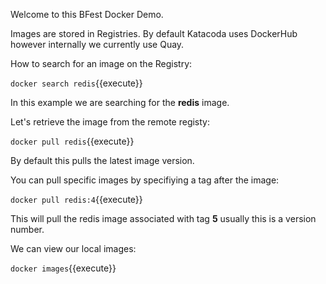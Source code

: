 Welcome to this BFest Docker Demo.

Images are stored in Registries. By default Katacoda uses DockerHub however internally we currently use Quay.

How to search for an image on the Registry:

`docker search redis`{{execute}} 

In this example we are searching for the **redis** image.

Let's retrieve the image from the remote registy:

`docker pull redis`{{execute}}

By default this pulls the latest image version.

You can pull specific images by specifiying a tag after the image:

`docker pull redis:4`{{execute}}

This will pull the redis image associated with tag **5** usually this is a version number.

We can view our local images:

`docker images`{{execute}}
